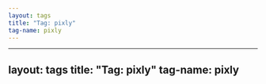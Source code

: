 ```yaml
---
layout: tags
title: "Tag: pixly"
tag-name: pixly
---
```

---
layout: tags
title: "Tag: pixly"
tag-name: pixly
---
